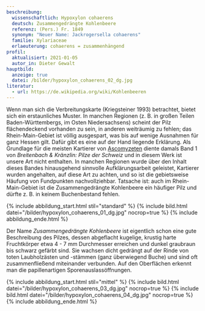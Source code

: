 ```yaml
---
beschreibung:
  wissenschaftlich: Hypoxylon cohaerens
  deutsch: Zusammengedrängte Kohlenbeere
  referenz: (Pers.) Fr. 1849
  synonym: "Neuer Name: Jackrogersella cohaerens"
  familie: Xylariaceae
  erlaeuterung: cohaerens = zusammenhängend
profil:
  aktualisiert: 2021-01-05
  autor_in: Dieter Gewalt
hauptbild:
  anzeige: true
  datei: /bilder/hypoxylon_cohaerens_02_dg.jpg
literatur:
  - url: https://de.wikipedia.org/wiki/Kohlenbeeren
---
```

Wenn man sich die Verbreitungskarte (Kriegsteiner 1993) betrachtet, bietet sich ein erstaunliches Muster. In manchen Regionen (z. B. in großen Teilen Baden-Württembergs, im Osten Niedersachsens) scheint der Pilz flächendeckend vorhanden zu sein, in anderen weiträumig zu fehlen; das Rhein-Main-Gebiet ist völlig ausgespart, was bis auf wenige Ausnahmen für ganz Hessen gilt. Dafür gibt es eine auf der Hand liegende Erklärung. Als Grundlage für die meisten Kartierer von [Ascomyzeten](Ascomyzeten "Glossar") diente damals Band 1 von *Breitenbach & Kränzlin: Pilze der Schweiz* und in diesem Werk ist unsere Art nicht enthalten. In manchen Regionen wurde über den Inhalt dieses Bandes hinausgehend sinnvolle Aufklärungsarbeit geleistet, Kartierer wurden angehalten, auf diese Art zu achten, und so ist die gebietsweise Häufung von Fundpunkten nachvollziehbar. Tatsache ist: auch im Rhein-Main-Gebiet ist die Zusammengedrängte Kohlenbeere ein häufiger Pilz und dürfte z. B. in keinem Buchenbestand fehlen.

{% include abbildung_start.html stil="standard" %}
{% include bild.html datei="/bilder/hypoxylon_cohaerens_01_dg.jpg" nocrop=true %}
{% include abbildung_ende.html %}

Der Name *Zusammengedrängte Kohlenbeere* ist eigentlich schon eine gute Beschreibung des Pilzes, dessen abgeflacht kugelige, krustig harte Fruchtkörper etwa 4 - 7 mm Durchmesser erreichen und dunkel graubraun bis schwarz gefärbt sind. Sie wachsen dicht gedrängt auf der Rinde von toten Laubholzästen und -stämmen (ganz überwiegend Buche) und sind oft zusammenfließend miteinander verbunden. Auf den Oberflächen erkennt man die papillenartigen Sporenauslassöffnungen.

{% include abbildung_start.html stil="mittel" %}
{% include bild.html datei="/bilder/hypoxylon_cohaerens_03_dg.jpg" nocrop=true %}
{% include bild.html datei="/bilder/hypoxylon_cohaerens_04_dg.jpg" nocrop=true %}
{% include abbildung_ende.html %}